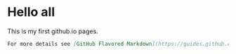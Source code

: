 # Hello all
This is my first github.io pages.

```markdown
For more details see [GitHub Flavored Markdown](https://guides.github.com/features/mastering-markdown/).
